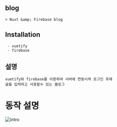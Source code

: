 ## blog
```
> Nuxt &amp; Firebase blog
```
## Installation
```
 - vuetify
 - firebase
```
## 설명

 
```
vuetify와 firebase를 이용하여 서버에 연동시켜 로그인 후에 
글을 입력하고 사용할수 있는 블로그
```
# 동작 설명
![intro](https://user-images.githubusercontent.com/35725338/113263657-0143a380-930d-11eb-8d69-aae7f517aca6.gif)
